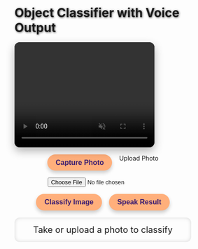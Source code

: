 
<html lang="en">
<head>
  <meta charset="UTF-8" />
  <meta name="viewport" content="width=device-width, initial-scale=1" />
  <title>Object Classifier with Voice Output</title>
  <style>
    @import url('https://fonts.googleapis.com/css2?family=Poppins:wght@400;700&display=swap');
    * {
      box-sizing: border-box;
    }

    body {
      margin: 0;
      font-family: 'Poppins', sans-serif;
      background: linear-gradient(135deg, #3a1c71, #d76d77, #ffaf7b);
      color: white;
      min-height: 100vh;
      display: flex;
      flex-direction: column;
      align-items: center;
      padding: 1rem;
    }

    h1 {
      margin-bottom: 0.5rem;
      font-weight: 700;
      text-shadow: 1px 1px 4px rgba(0,0,0,0.6);
    }

    #camera-container {
      position: relative;
      margin: 1rem 0;
      border-radius: 12px;
      overflow: hidden;
      box-shadow: 0 8px 20px rgba(0,0,0,0.3);
      width: 320px;
      height: 240px;
      background: black;
    }

    video, canvas {
      width: 320px;
      height: 240px;
      border-radius: 12px;
      object-fit: cover;
    }

    #buttons {
      margin: 1rem 0;
      display: flex;
      gap: 1rem;
      flex-wrap: wrap;
      justify-content: center;
    }

    button {
      background-color: #ffaf7b;
      border: none;
      padding: 0.6rem 1.2rem;
      border-radius: 30px;
      color: #3a1c71;
      font-weight: 600;
      font-size: 1rem;
      cursor: pointer;
      box-shadow: 0 5px 8px rgba(0,0,0,0.2);
      transition: background-color 0.3s ease;
    }

    button:hover {
      background-color: #d76d77;
      color: white;
    }

    #result {
      margin-top: 1rem;
      background-color: rgba(255, 255, 255, 0.15);
      padding: 1rem 1.5rem;
      border-radius: 12px;
      font-size: 1.25rem;
      min-height: 48px;
      box-shadow: inset 0 0 10px rgba(0,0,0,0.15);
      text-align: center;
      user-select: none;
    }

    input[type="file"] {
      display: none;
    }

    label[for="upload"] {
      background-color: #d76d77;
      padding: 0.6rem 1.2rem;
      border-radius: 30px;
      font-weight: 600;
      cursor: pointer;
      color: white;
      box-shadow: 0 5px 8px rgba(0,0,0,0.2);
      user-select: none;
      transition: background-color 0.3s ease;
    }

    label[for="upload"]:hover {
      background-color: #ffaf7b;
      color: #3a1c71;
    }

    #loading {
      margin-top: 1rem;
      font-size: 1rem;
      font-style: italic;
      opacity: 0.8;
    }
  </style>
</head>
<body>
  <h1>Object Classifier with Voice Output</h1>
  <div id="camera-container">
    <video id="video" autoplay playsinline muted></video>
    <canvas id="canvas" style="display:none;"></canvas>
  </div>

  <div id="buttons">
    <button id="capture">Capture Photo</button>
    <label for="upload">Upload Photo</label>
    <input type="file" id="upload" accept="image/*" />
    <button id="classify" disabled>Classify Image</button>
    <button id="speak" disabled>Speak Result</button>
  </div>

  <div id="result">Take or upload a photo to classify</div>
  <div id="loading"></div>

  <script src="https://cdn.jsdelivr.net/npm/@tensorflow/tfjs@4.8.0/dist/tf.min.js"></script>
  <script src="https://cdn.jsdelivr.net/npm/@tensorflow-models/mobilenet@2.1.0/dist/mobilenet.min.js"></script>
  <script>
    const video = document.getElementById('video');
    const canvas = document.getElementById('canvas');
    const ctx = canvas.getContext('2d');
    const captureBtn = document.getElementById('capture');
    const classifyBtn = document.getElementById('classify');
    const speakBtn = document.getElementById('speak');
    const uploadInput = document.getElementById('upload');
    const resultDiv = document.getElementById('result');
    const loadingDiv = document.getElementById('loading');

    let model;
    let currentImage; // Image object with captured or uploaded image
    let classificationResult = null;

    async function setupModel() {
      loadingDiv.textContent = 'Loading MobileNet model, please wait...';
      model = await mobilenet.load();
      loadingDiv.textContent = '';
    }

    async function startCamera() {
      try {
        const stream = await navigator.mediaDevices.getUserMedia({ video: { facingMode: 'environment' }, audio: false });
        video.srcObject = stream;
        await video.play();
      } catch (error) {
        loadingDiv.textContent = 'Could not access camera: ' + error.message;
      }
    }

    // Capture the current video frame into canvas and update currentImage
    function capturePhoto() {
      if (!video.srcObject) {
        resultDiv.textContent = 'Camera not available';
        return;
      }
      canvas.width = video.videoWidth;
      canvas.height = video.videoHeight;
      ctx.drawImage(video, 0, 0, canvas.width, canvas.height);
      // Create an Image object from canvas data
      currentImage = new Image();
      currentImage.src = canvas.toDataURL('image/png');
      currentImage.onload = () => {
        classifyBtn.disabled = false;
        speakBtn.disabled = true;
        resultDiv.textContent = 'Photo captured. Ready to classify.';
        classificationResult = null;
      };
    }

    // When user uploads a photo
    uploadInput.addEventListener('change', (e) => {
      const file = e.target.files[0];
      if (file) {
        const reader = new FileReader();
        reader.onload = function(event) {
          currentImage = new Image();
          currentImage.src = event.target.result;
          currentImage.onload = () => {
            // Draw uploaded image on canvas for consistent processing
            canvas.width = currentImage.width;
            canvas.height = currentImage.height;
            ctx.clearRect(0,0,canvas.width,canvas.height);
            ctx.drawImage(currentImage, 0, 0, canvas.width, canvas.height);
            classifyBtn.disabled = false;
            speakBtn.disabled = true;
            resultDiv.textContent = 'Photo uploaded. Ready to classify.';
            classificationResult = null;
          };
        };
        reader.readAsDataURL(file);
      }
    });

    async function classifyImage() {
      if (!model) {
        resultDiv.textContent = 'Model not loaded yet.';
        return;
      }
      if (!currentImage) {
        resultDiv.textContent = 'No image to classify.';
        return;
      }
      loadingDiv.textContent = 'Classifying image...';
      classifyBtn.disabled = true;
      // Use tf.browser.fromPixels to create tensor from image in canvas
      const imgTensor = tf.browser.fromPixels(canvas);
      try {
        const predictions = await model.classify(imgTensor);
        if (predictions.length > 0) {
          classificationResult = predictions[0].className;
          resultDiv.textContent = 'Result: ${classificationResult}'
          speakBtn.disabled = false;
        } else {
          resultDiv.textContent = 'Could not classify the image.';
          speakBtn.disabled = true;
          classificationResult = null;
        }
      } catch (err) {
        resultDiv.textContent = 'Error during classification: ' + err.message;
        classificationResult = null;
        speakBtn.disabled = true;
      } finally {
        loadingDiv.textContent = '';
        classifyBtn.disabled = false;
        imgTensor.dispose();
      }
    }

    function speakResult() {
      if (!classificationResult) return;
      const utterance = new SpeechSynthesisUtterance(classificationResult);
      utterance.lang = 'id-ID'; // Indonesian locale
      speechSynthesis.speak(utterance);
    }


    // Event listeners
    captureBtn.addEventListener('click', capturePhoto);
    classifyBtn.addEventListener('click', classifyImage);
    speakBtn.addEventListener('click', speakResult);

    // Initialize
    setupModel();
    startCamera();
  </script>
</body>
</html>

